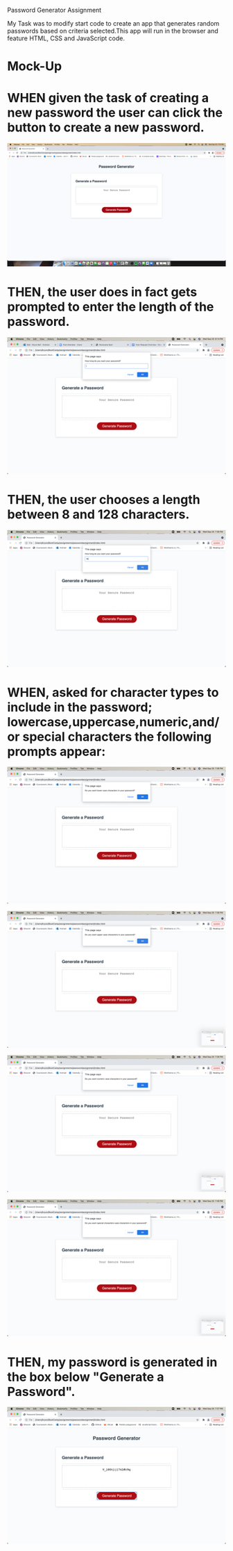 Password Generator Assignment  


My Task was to modify start code to create an app that generates random passwords based on criteria selected.This app will run in the browser and feature HTML, CSS and JavaScript code. 

# Mock-Up

# WHEN given the task of creating a new password the user can click the button to create a new password.


![""](./src/click2generate.png)


# THEN, the user does in fact gets prompted to enter the length of the password.

![""](./src/pwLength.png)


# THEN, the user chooses a length between 8 and 128 characters.

![""](./src/passwordLength.png)

# WHEN, asked for character types to include in the password; lowercase,uppercase,numeric,and/or special characters the following prompts appear:

![""](./src/lowerCase.png)

![""](./src/upperCase.png)

![""](./src/numericCase.png)

![""](./src/specChar.png)

# THEN, my password is generated in the box below "Generate a Password".

![""](./src/passwordDisplayed.png)
















